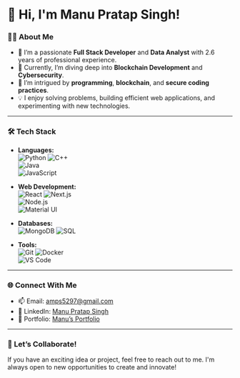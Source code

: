 # 👋 Hi, I'm Manu Pratap Singh!  

### 👨‍💻 About Me
- 🔭 I’m a passionate **Full Stack Developer** and **Data Analyst** with 2.6 years of professional experience.
- 🌱 Currently, I’m diving deep into **Blockchain Development** and **Cybersecurity**.
- 👀 I’m intrigued by **programming**, **blockchain**, and **secure coding practices**.
- 💡 I enjoy solving problems, building efficient web applications, and experimenting with new technologies.

---

### 🛠 Tech Stack
- **Languages:**  
  ![Python](https://img.shields.io/badge/Python-3776AB?style=for-the-badge&logo=python&logoColor=white) 
  ![C++](https://img.shields.io/badge/C++-00599C?style=for-the-badge&logo=cplusplus&logoColor=white)  
  ![Java](https://img.shields.io/badge/Java-007396?style=for-the-badge&logo=java&logoColor=white)  
  ![JavaScript](https://img.shields.io/badge/JavaScript-F7DF1E?style=for-the-badge&logo=javascript&logoColor=black)

- **Web Development:**  
  ![React](https://img.shields.io/badge/React-61DAFB?style=for-the-badge&logo=react&logoColor=black) 
  ![Next.js](https://img.shields.io/badge/Next.js-000000?style=for-the-badge&logo=next.js&logoColor=white)  
  ![Node.js](https://img.shields.io/badge/Node.js-339933?style=for-the-badge&logo=nodedotjs&logoColor=white)  
  ![Material UI](https://img.shields.io/badge/Material--UI-0081CB?style=for-the-badge&logo=mui&logoColor=white)

- **Databases:**  
  ![MongoDB](https://img.shields.io/badge/MongoDB-47A248?style=for-the-badge&logo=mongodb&logoColor=white) 
  ![SQL](https://img.shields.io/badge/SQL-4479A1?style=for-the-badge&logo=postgresql&logoColor=white)

- **Tools:**  
  ![Git](https://img.shields.io/badge/Git-F05032?style=for-the-badge&logo=git&logoColor=white) 
  ![Docker](https://img.shields.io/badge/Docker-2496ED?style=for-the-badge&logo=docker&logoColor=white)  
  ![VS Code](https://img.shields.io/badge/VS%20Code-007ACC?style=for-the-badge&logo=visualstudiocode&logoColor=white)

---

### 🌐 Connect With Me
- 📫 Email: [amps5297@gmail.com](mailto:amps5297@gmail.com)  
- 💼 LinkedIn: [Manu Pratap Singh](www.linkedin.com/in/manupratapsingh/)  
- 📁 Portfolio: [Manu’s Portfolio](https://manupratapsingh9458.netlify.app/)

---


### 💬 Let’s Collaborate!
If you have an exciting idea or project, feel free to reach out to me. I'm always open to new opportunities to create and innovate!
